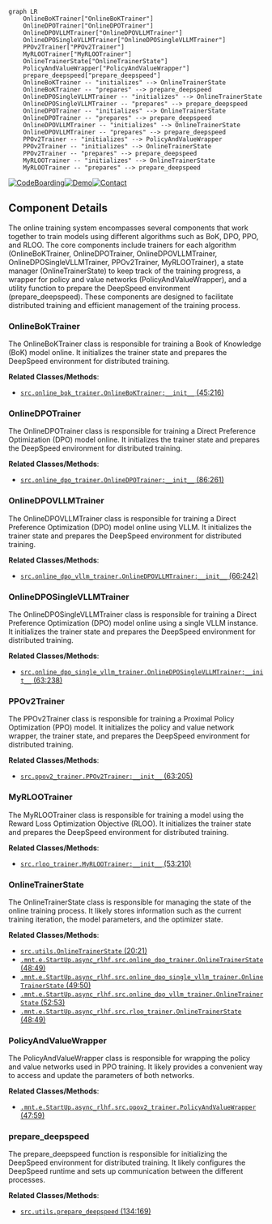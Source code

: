 ```mermaid
graph LR
    OnlineBoKTrainer["OnlineBoKTrainer"]
    OnlineDPOTrainer["OnlineDPOTrainer"]
    OnlineDPOVLLMTrainer["OnlineDPOVLLMTrainer"]
    OnlineDPOSingleVLLMTrainer["OnlineDPOSingleVLLMTrainer"]
    PPOv2Trainer["PPOv2Trainer"]
    MyRLOOTrainer["MyRLOOTrainer"]
    OnlineTrainerState["OnlineTrainerState"]
    PolicyAndValueWrapper["PolicyAndValueWrapper"]
    prepare_deepspeed["prepare_deepspeed"]
    OnlineBoKTrainer -- "initializes" --> OnlineTrainerState
    OnlineBoKTrainer -- "prepares" --> prepare_deepspeed
    OnlineDPOSingleVLLMTrainer -- "initializes" --> OnlineTrainerState
    OnlineDPOSingleVLLMTrainer -- "prepares" --> prepare_deepspeed
    OnlineDPOTrainer -- "initializes" --> OnlineTrainerState
    OnlineDPOTrainer -- "prepares" --> prepare_deepspeed
    OnlineDPOVLLMTrainer -- "initializes" --> OnlineTrainerState
    OnlineDPOVLLMTrainer -- "prepares" --> prepare_deepspeed
    PPOv2Trainer -- "initializes" --> PolicyAndValueWrapper
    PPOv2Trainer -- "initializes" --> OnlineTrainerState
    PPOv2Trainer -- "prepares" --> prepare_deepspeed
    MyRLOOTrainer -- "initializes" --> OnlineTrainerState
    MyRLOOTrainer -- "prepares" --> prepare_deepspeed
```
[![CodeBoarding](https://img.shields.io/badge/Generated%20by-CodeBoarding-9cf?style=flat-square)](https://github.com/CodeBoarding/CodeBoarding)[![Demo](https://img.shields.io/badge/Try%20our-Demo-blue?style=flat-square)](https://www.codeboarding.org/demo)[![Contact](https://img.shields.io/badge/Contact%20us%20-%20codeboarding@gmail.com-lightgrey?style=flat-square)](mailto:codeboarding@gmail.com)

## Component Details

The online training system encompasses several components that work together to train models using different algorithms such as BoK, DPO, PPO, and RLOO. The core components include trainers for each algorithm (OnlineBoKTrainer, OnlineDPOTrainer, OnlineDPOVLLMTrainer, OnlineDPOSingleVLLMTrainer, PPOv2Trainer, MyRLOOTrainer), a state manager (OnlineTrainerState) to keep track of the training progress, a wrapper for policy and value networks (PolicyAndValueWrapper), and a utility function to prepare the DeepSpeed environment (prepare_deepspeed). These components are designed to facilitate distributed training and efficient management of the training process.

### OnlineBoKTrainer
The OnlineBoKTrainer class is responsible for training a Book of Knowledge (BoK) model online. It initializes the trainer state and prepares the DeepSpeed environment for distributed training.


**Related Classes/Methods**:

- <a href="https://github.com/mnoukhov/async_rlhf/blob/master/src/online_bok_trainer.py#L45-L216" target="_blank" rel="noopener noreferrer">`src.online_bok_trainer.OnlineBoKTrainer:__init__` (45:216)</a>


### OnlineDPOTrainer
The OnlineDPOTrainer class is responsible for training a Direct Preference Optimization (DPO) model online. It initializes the trainer state and prepares the DeepSpeed environment for distributed training.


**Related Classes/Methods**:

- <a href="https://github.com/mnoukhov/async_rlhf/blob/master/src/online_dpo_trainer.py#L86-L261" target="_blank" rel="noopener noreferrer">`src.online_dpo_trainer.OnlineDPOTrainer:__init__` (86:261)</a>


### OnlineDPOVLLMTrainer
The OnlineDPOVLLMTrainer class is responsible for training a Direct Preference Optimization (DPO) model online using VLLM. It initializes the trainer state and prepares the DeepSpeed environment for distributed training.


**Related Classes/Methods**:

- <a href="https://github.com/mnoukhov/async_rlhf/blob/master/src/online_dpo_vllm_trainer.py#L66-L242" target="_blank" rel="noopener noreferrer">`src.online_dpo_vllm_trainer.OnlineDPOVLLMTrainer:__init__` (66:242)</a>


### OnlineDPOSingleVLLMTrainer
The OnlineDPOSingleVLLMTrainer class is responsible for training a Direct Preference Optimization (DPO) model online using a single VLLM instance. It initializes the trainer state and prepares the DeepSpeed environment for distributed training.


**Related Classes/Methods**:

- <a href="https://github.com/mnoukhov/async_rlhf/blob/master/src/online_dpo_single_vllm_trainer.py#L63-L238" target="_blank" rel="noopener noreferrer">`src.online_dpo_single_vllm_trainer.OnlineDPOSingleVLLMTrainer:__init__` (63:238)</a>


### PPOv2Trainer
The PPOv2Trainer class is responsible for training a Proximal Policy Optimization (PPO) model. It initializes the policy and value network wrapper, the trainer state, and prepares the DeepSpeed environment for distributed training.


**Related Classes/Methods**:

- <a href="https://github.com/mnoukhov/async_rlhf/blob/master/src/ppov2_trainer.py#L63-L205" target="_blank" rel="noopener noreferrer">`src.ppov2_trainer.PPOv2Trainer:__init__` (63:205)</a>


### MyRLOOTrainer
The MyRLOOTrainer class is responsible for training a model using the Reward Loss Optimization Objective (RLOO). It initializes the trainer state and prepares the DeepSpeed environment for distributed training.


**Related Classes/Methods**:

- <a href="https://github.com/mnoukhov/async_rlhf/blob/master/src/rloo_trainer.py#L53-L210" target="_blank" rel="noopener noreferrer">`src.rloo_trainer.MyRLOOTrainer:__init__` (53:210)</a>


### OnlineTrainerState
The OnlineTrainerState class is responsible for managing the state of the online training process. It likely stores information such as the current training iteration, the model parameters, and the optimizer state.


**Related Classes/Methods**:

- <a href="https://github.com/mnoukhov/async_rlhf/blob/master/src/utils.py#L20-L21" target="_blank" rel="noopener noreferrer">`src.utils.OnlineTrainerState` (20:21)</a>
- <a href="https://github.com/mnoukhov/async_rlhf/blob/master/src/online_dpo_trainer.py#L48-L49" target="_blank" rel="noopener noreferrer">`.mnt.e.StartUp.async_rlhf.src.online_dpo_trainer.OnlineTrainerState` (48:49)</a>
- <a href="https://github.com/mnoukhov/async_rlhf/blob/master/src/online_dpo_single_vllm_trainer.py#L49-L50" target="_blank" rel="noopener noreferrer">`.mnt.e.StartUp.async_rlhf.src.online_dpo_single_vllm_trainer.OnlineTrainerState` (49:50)</a>
- <a href="https://github.com/mnoukhov/async_rlhf/blob/master/src/online_dpo_vllm_trainer.py#L52-L53" target="_blank" rel="noopener noreferrer">`.mnt.e.StartUp.async_rlhf.src.online_dpo_vllm_trainer.OnlineTrainerState` (52:53)</a>
- <a href="https://github.com/mnoukhov/async_rlhf/blob/master/src/rloo_trainer.py#L48-L49" target="_blank" rel="noopener noreferrer">`.mnt.e.StartUp.async_rlhf.src.rloo_trainer.OnlineTrainerState` (48:49)</a>


### PolicyAndValueWrapper
The PolicyAndValueWrapper class is responsible for wrapping the policy and value networks used in PPO training. It likely provides a convenient way to access and update the parameters of both networks.


**Related Classes/Methods**:

- <a href="https://github.com/mnoukhov/async_rlhf/blob/master/src/ppov2_trainer.py#L47-L59" target="_blank" rel="noopener noreferrer">`.mnt.e.StartUp.async_rlhf.src.ppov2_trainer.PolicyAndValueWrapper` (47:59)</a>


### prepare_deepspeed
The prepare_deepspeed function is responsible for initializing the DeepSpeed environment for distributed training. It likely configures the DeepSpeed runtime and sets up communication between the different processes.


**Related Classes/Methods**:

- <a href="https://github.com/mnoukhov/async_rlhf/blob/master/src/utils.py#L134-L169" target="_blank" rel="noopener noreferrer">`src.utils.prepare_deepspeed` (134:169)</a>
